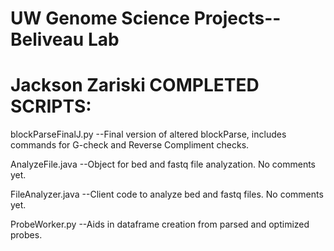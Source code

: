 # UW Genome Science Projects--Beliveau Lab

 #  Jackson Zariski COMPLETED SCRIPTS:
   
  
  blockParseFinalJ.py --Final version of altered blockParse, includes commands for G-check and Reverse Compliment checks.
  
  AnalyzeFile.java --Object for bed and fastq file analyzation. No comments yet.
  
  FileAnalyzer.java --Client code to analyze bed and fastq files. No comments yet.
  
  
  ProbeWorker.py --Aids in dataframe creation from parsed and optimized probes.
